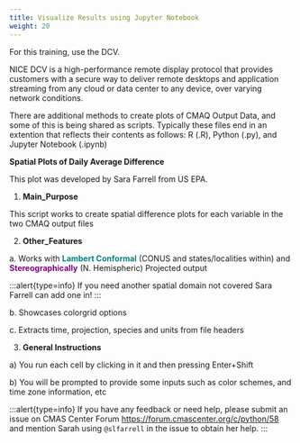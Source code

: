 ```yaml
---
title: Visualize Results using Jupyter Notebook
weight: 20
--- 
```


For this training, use the DCV.

NICE DCV is a high-performance remote display protocol that provides customers with a secure way to deliver remote desktops and application streaming from any cloud or data center to any device, over varying network conditions.

There are additional methods to create plots of CMAQ Output Data, and some of this is being shared as scripts.
Typically these files end in an extention that reflects their contents as follows:
R (.R), Python (.py), and Jupyter Notebook (.ipynb)

**Spatial Plots of Daily Average Difference**

This plot was developed by Sara Farrell from US EPA.
   
1. **Main_Purpose**

This script works to create spatial difference plots for each variable in the two CMAQ output files
   
2. **Other_Features**

a. Works with <font color="teal">**Lambert Conformal**</font> (CONUS and states/localities within) and <font color="purple">**Stereographically**</font> (N. Hemispheric) Projected output<br>

:::alert{type=info}
   If you need another spatial domain not covered Sara Farrell can add one in!
:::

b.  Showcases colorgrid options

c.  Extracts time, projection, species and units from file headers
 
3. **General Instructions**

a) You run each cell by clicking in it and then pressing Enter+Shift

b) You will be prompted to provide some inputs such as color schemes, and time zone information, etc

:::alert{type=info}
If you have any feedback or need help, please submit an issue on CMAS Center Forum https://forum.cmascenter.org/c/python/58 and mention Sarah using `@slfarrell` in the issue to obtain her help.
:::

